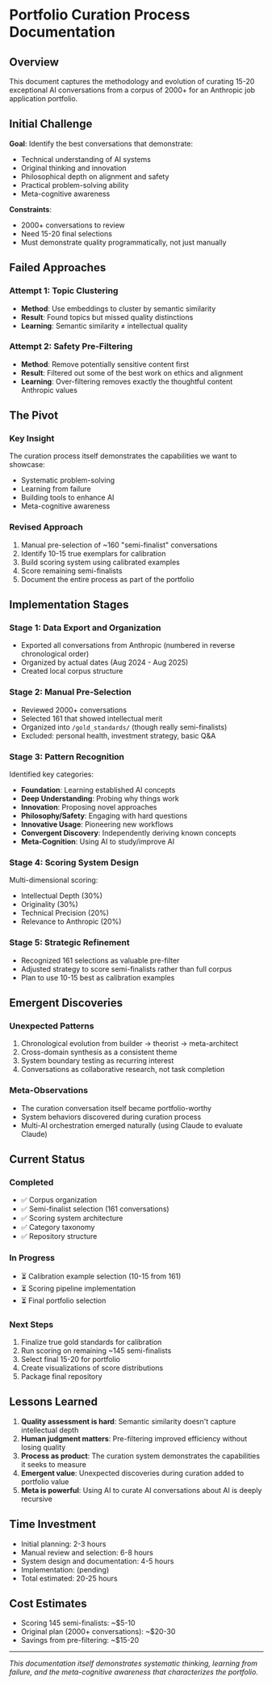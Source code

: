 # Portfolio Curation Process Documentation

## Overview

This document captures the methodology and evolution of curating 15-20 exceptional AI conversations from a corpus of 2000+ for an Anthropic job application portfolio.

## Initial Challenge

**Goal**: Identify the best conversations that demonstrate:
- Technical understanding of AI systems
- Original thinking and innovation  
- Philosophical depth on alignment and safety
- Practical problem-solving ability
- Meta-cognitive awareness

**Constraints**:
- 2000+ conversations to review
- Need 15-20 final selections
- Must demonstrate quality programmatically, not just manually

## Failed Approaches

### Attempt 1: Topic Clustering
- **Method**: Use embeddings to cluster by semantic similarity
- **Result**: Found topics but missed quality distinctions
- **Learning**: Semantic similarity ≠ intellectual quality

### Attempt 2: Safety Pre-Filtering  
- **Method**: Remove potentially sensitive content first
- **Result**: Filtered out some of the best work on ethics and alignment
- **Learning**: Over-filtering removes exactly the thoughtful content Anthropic values

## The Pivot

### Key Insight
The curation process itself demonstrates the capabilities we want to showcase:
- Systematic problem-solving
- Learning from failure
- Building tools to enhance AI
- Meta-cognitive awareness

### Revised Approach
1. Manual pre-selection of ~160 "semi-finalist" conversations
2. Identify 10-15 true exemplars for calibration
3. Build scoring system using calibrated examples
4. Score remaining semi-finalists
5. Document the entire process as part of the portfolio

## Implementation Stages

### Stage 1: Data Export and Organization
- Exported all conversations from Anthropic (numbered in reverse chronological order)
- Organized by actual dates (Aug 2024 - Aug 2025)
- Created local corpus structure

### Stage 2: Manual Pre-Selection
- Reviewed 2000+ conversations
- Selected 161 that showed intellectual merit
- Organized into `/gold_standards/` (though really semi-finalists)
- Excluded: personal health, investment strategy, basic Q&A

### Stage 3: Pattern Recognition
Identified key categories:
- **Foundation**: Learning established AI concepts
- **Deep Understanding**: Probing why things work
- **Innovation**: Proposing novel approaches
- **Philosophy/Safety**: Engaging with hard questions
- **Innovative Usage**: Pioneering new workflows
- **Convergent Discovery**: Independently deriving known concepts
- **Meta-Cognition**: Using AI to study/improve AI

### Stage 4: Scoring System Design
Multi-dimensional scoring:
- Intellectual Depth (30%)
- Originality (30%)
- Technical Precision (20%)
- Relevance to Anthropic (20%)

### Stage 5: Strategic Refinement
- Recognized 161 selections as valuable pre-filter
- Adjusted strategy to score semi-finalists rather than full corpus
- Plan to use 10-15 best as calibration examples

## Emergent Discoveries

### Unexpected Patterns
1. Chronological evolution from builder → theorist → meta-architect
2. Cross-domain synthesis as a consistent theme
3. System boundary testing as recurring interest
4. Conversations as collaborative research, not task completion

### Meta-Observations
- The curation conversation itself became portfolio-worthy
- System behaviors discovered during curation process
- Multi-AI orchestration emerged naturally (using Claude to evaluate Claude)

## Current Status

### Completed
- ✅ Corpus organization
- ✅ Semi-finalist selection (161 conversations)
- ✅ Scoring system architecture
- ✅ Category taxonomy
- ✅ Repository structure

### In Progress
- ⏳ Calibration example selection (10-15 from 161)
- ⏳ Scoring pipeline implementation
- ⏳ Final portfolio selection

### Next Steps
1. Finalize true gold standards for calibration
2. Run scoring on remaining ~145 semi-finalists
3. Select final 15-20 for portfolio
4. Create visualizations of score distributions
5. Package final repository

## Lessons Learned

1. **Quality assessment is hard**: Semantic similarity doesn't capture intellectual depth
2. **Human judgment matters**: Pre-filtering improved efficiency without losing quality
3. **Process as product**: The curation system demonstrates the capabilities it seeks to measure
4. **Emergent value**: Unexpected discoveries during curation added to portfolio value
5. **Meta is powerful**: Using AI to curate AI conversations about AI is deeply recursive

## Time Investment

- Initial planning: 2-3 hours
- Manual review and selection: 6-8 hours
- System design and documentation: 4-5 hours
- Implementation: (pending)
- Total estimated: 20-25 hours

## Cost Estimates

- Scoring 145 semi-finalists: ~$5-10
- Original plan (2000+ conversations): ~$20-30
- Savings from pre-filtering: ~$15-20

---

*This documentation itself demonstrates systematic thinking, learning from failure, and the meta-cognitive awareness that characterizes the portfolio.*